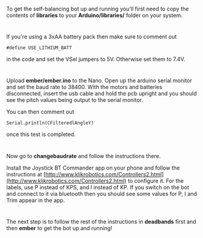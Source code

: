 To get the self-balancing bot up and running you'll first need to copy the contents of **libraries** to your **Arduino/libraries/** folder on your system.

#

If you're using a 3xAA battery pack then make sure to comment out 

```
#define USE_LITHIUM_BATT
```

in the code and set the VSel jumpers to 5V. Otherwise set them to 7.4V.

#

Upload **ember/ember.ino** to the Nano. Open up the arduino serial monitor and set the baud rate to 38400. With the motors and batteries disconnected, insert the usb cable and hold the pcb upright and you should see the pitch values being output to the serial monitor.

You can then comment out 

```
Serial.println(CFilteredlAngleY)
```

once this test is completed.  

#

Now go to **changebaudrate** and follow the instructions there.

Install the Joystick BT Commander app on your phone and follow the instructions at [http://www.klikrobotics.com/Controllers2.html](http://www.klikrobotics.com/Controllers2.html) to configure it. For the labels, use P instead of KPS, and I instead of KP. If you switch on the bot and connect to it via bluetooth then you should see some values for P, I and Trim appear in the app.  

#

The next step is to follow the rest of the instructions in **deadbands** first and then **ember** to get the bot up and running!
